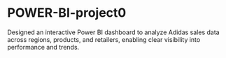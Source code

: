 # POWER-BI-project0
Designed an interactive Power BI dashboard to analyze Adidas sales data across regions, products, and retailers, enabling clear visibility into performance and trends.
